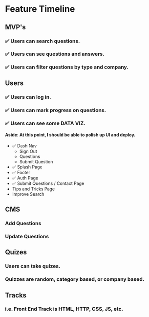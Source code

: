 # Feature Timeline

## MVP's
  ### :white_check_mark: Users can search questions.
  ### :white_check_mark: Users can see questions and answers.
  ### :white_check_mark: Users can filter questions by type and company.

## Users
  ### :white_check_mark: Users can log in.
  ### :white_check_mark: Users can mark progress on questions.
  ### :white_check_mark: Users can see some DATA VIZ.

#### Aside: At this point, I should be able to polish up UI and deploy.
  * :white_check_mark: Dash Nav
    * Sign Out
    * Questions
    * Submit Question
  * :white_check_mark: Splash Page
  * :white_check_mark: Footer
  * :white_check_mark: Auth Page
  * :white_check_mark: Submit Questions / Contact Page
  * Tips and Tricks Page
  * Improve Search

## CMS
  ### Add Questions
  ### Update Questions
  
## Quizes
  ### Users can take quizes. 
  ### Quizzes are random, category based, or company based. 

## Tracks
  ### i.e. Front End Track is HTML, HTTP, CSS, JS, etc. 

